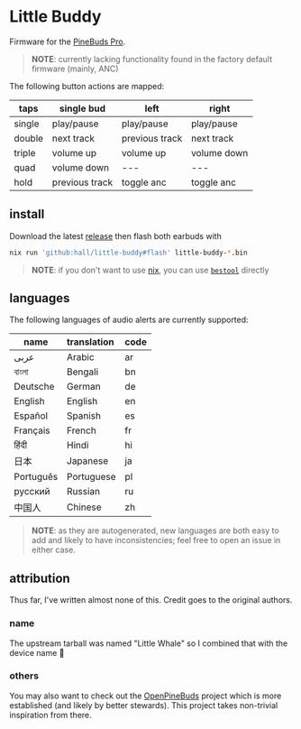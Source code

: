 # Little Buddy

Firmware for the [PineBuds Pro](https://wiki.pine64.org/wiki/PineBuds_Pro).

> **NOTE**: currently lacking functionality found in the factory default firmware (mainly, ANC)

The following button actions are mapped:

| taps   | single bud     | left           | right       |
| ------ | -------------- | -------------- | ----------- |
| single | play/pause     | play/pause     | play/pause  |
| double | next track     | previous track | next track  |
| triple | volume up      | volume up      | volume down |
| quad   | volume down    | ---            | ---         |
| hold   | previous track | toggle anc     | toggle anc  |

## install

Download the latest [release](https://github.com/hall/little-buddy/releases) then flash both earbuds with

```sh
nix run 'github:hall/little-buddy#flash' little-buddy-*.bin
```

> **NOTE**: if you don't want to use [nix](https://nixos.org/download.html), you can use [`bestool`](https://github.com/Ralim/bestool) directly

## languages

The following languages of audio alerts are currently supported:

| name      | translation | code |
| --------- | :---------- | :--- |
| عربى      | Arabic      | ar   |
| বাংলা        | Bengali     | bn   |
| Deutsche  | German      | de   |
| English   | English     | en   |
| Español   | Spanish     | es   |
| Français  | French      | fr   |
| हिंदी        | Hindi       | hi   |
| 日本      | Japanese    | ja   |
| Português | Portuguese  | pl   |
| русский   | Russian     | ru   |
| 中国人    | Chinese     | zh   |

> **NOTE**: as they are autogenerated, new languages are both easy to add and likely to have inconsistencies; feel free to open an issue in either case.

## attribution

Thus far, I've written almost none of this.
Credit goes to the original authors.

### name

The upstream tarball was named "Little Whale" so I combined that with the device name :shrug:

### others

You may also want to check out the [OpenPineBuds](https://github.com/pine64/OpenPineBuds) project which is more established (and likely by better stewards).
This project takes non-trivial inspiration from there.
